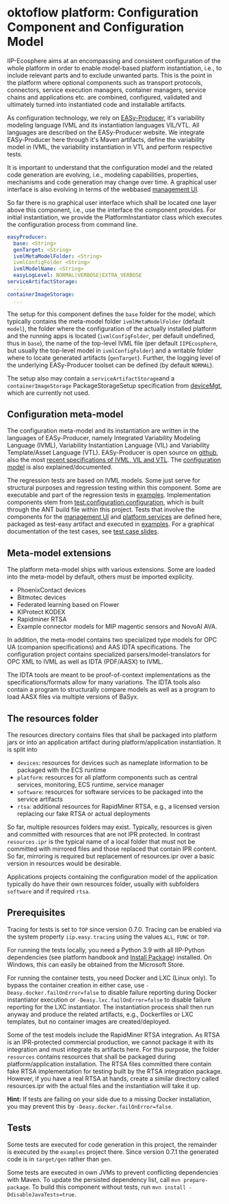 # oktoflow platform: Configuration Component and Configuration Model

IIP-Ecosphere aims at an encompassing and consistent configuration of the whole platform in order to enable model-based platform instantiation, i.e., to include relevant parts and to exclude unwanted parts. This is the point in the platform where optional components such as transport protocols, connectors, service execution managers, container managers, service chains and applications etc. are combined, configured, validated and ultimately turned into instantiated code and installable artifacts.

As configuration technology, we rely on [EASy-Producer](https://sse.uni-hildesheim.de/forschung/projekte/easy-producer/), it's variability modeling language IVML and its instantiation languages VIL/VTL. All languages are described on the EASy-Producer website. We integrate EASy-Producer here through it's Maven artifacts, define the variability model in IVML, the variability instantiation in VTL and perform respective tests.

It is important to understand that the configuration model and the related code generation are evolving, i.e., modeling capabilities, properties, mechanisms and code generation may change over time. A graphical user interface is also evolving in terms of the webbased [management UI](../../managementUI).

So far there is no graphical user interface which shall be located one layer above this component, i.e., use the interface the component provides. For initial instantiation, we provide the PlatformInstantiator class which executes the configuration process from command line.

```yaml
easyProducer:
  base: <String>
  genTarget: <String>
  ivmlMetaModelFolder: <String>
  ivmlConfigFolder <String>
  ivmlModelName: <String>
  easyLogLevel: NORMAL|VERBOSE|EXTRA_VERBOSE
serviceArtifactStorage:
  ...
containerImageStorage:
  ...
```

The setup for this component defines the `base` folder for the model, which typically contains the meta-model folder `ivmlMetaModelFolder` (default `model`), the folder where the configuration of the actually installed platform and the running apps is located (`ivmlConfigFolder`, per default undefined, thus in `base`), the name of the top-level IVML file (per default `IIPEcosphere`, but usually the top-level model in `ivmlConfigFolder`) and a writable folder where to locate generated artifacts (`genTarget`). Further, the logging level of the underlying EASy-Producer toolset can be defined (by default `NORMAL`).

The setup also may contain a `serviceArtifactStorage`and a `containerImageStorage` PackageStorageSetup specification from [deviceMgt](../../resources/deviceMgt/README.md), which are currently not used.


## Configuration meta-model

The configuration meta-model and its instantiation are written in the languages of EASy-Producer, namely Integrated Variability Modeling Language (IVML), Variability Instantiation Language (VIL) and Variability Template/Asset Language (VTL). EASy-Producer is open source on [github](https://github.com/SSEHUB/EASyProducer), also the most [recent specifications of IVML, VIL and VTL](https://github.com/SSEHUB/EASyProducer/tree/master/doc/web/docPreview). The [configuration model](/src/main/easy) is also explained/documented.

The regression tests are based on IVML models. Some just serve for structural purposes and regression testing within this component. Some are executable and part of the regression tests in [examples](../../examples/README.md). Implementation components stem from [test.configuration.configuration](../../tests/test.configuration.configuration/README.md), which is built through the ANT build file within this project. Tests that involve the components for the [management UI](../../managmementUI) and [platform services](../../platform) are defined here, packaged as test-easy artifact and executed in [examples](../../examples/examples). For a graphical documentation of the test cases, see [test case slides](src/test/easy/summary.pdf).

## Meta-model extensions

The platform meta-model ships with various extensions. Some are loaded into the meta-model by default, others must be imported explicity.

* PhoenixContact devices
* Bitmotec devices
* Federated learning based on Flower
* KIProtect KODEX
* Rapidminer RTSA
* Example connector models for MIP magentic sensors and NovoAI AVA.

In addition, the meta-model contains two specialized type models for OPC UA (companion specifications) and AAS IDTA specifications. The configuration project contains specialized parsers/model-translators for OPC XML to IVML as well as IDTA (PDF/AASX) to IVML. 

The IDTA tools are meant to be proof-of-context implementations as the specifications/formats allow for many variations. The IDTA tools also contain a program to structurally compare models as well as a program to load AASX files via multiple versions of BaSyx.

## The resources folder

The resources directory contains files that shall be packaged into platform jars or into an application artifact during platform/application instantiation. It is split into

- `devices`: resources for devices such as nameplate information to be packaged with the ECS runtime
- `platform`: resources for all platform components such as central services, monitoring, ECS runtime, service manager
- `software`: resources for software services to be packaged into the service artifacts
- `rtsa`: additional resources for RapidMiner RTSA, e.g., a licensed version replacing our fake RTSA or actual deployments

So far, multiple resources folders may exist. Typically, resources is given and committed with resources that are not IPR protected. In contrast `resources.ipr` is the typical name of a local folder that must not be committed with mirrored files and those replaced that contain IPR content. So far, mirroring is required but replacement of resources.ipr over a basic version in resources would be desirable.

Applications projects containing the configuration model of the application typically do have their own resources folder, usually with subfolders `software` and if required `rtsa`.

## Prerequisites

Tracing for tests is set to `TOP` since version 0.7.0. Tracing can be enabled via the system property `iip.easy.tracing` using the values `ALL`, `FUNC` or `TOP`.

For running the tests locally, you need a Python 3.9 with all IIP-Python dependencies (see platform handbook and [Install Package](../../tools/Install)) installed. On Windows, this can easily be obtained from the Microsoft Store.

For running the container tests, you need Docker and LXC (Linux only). To bypass the container creation in either case, use `-Deasy.docker.failOnError=false` to disable failure reporting during Docker instantiator execution or `-Deasy.lxc.failOnError=false` to disable failure reporting for the LXC instantiator. The instantiation process shall then run anyway and produce the related artifacts, e.g., Dockerfiles or LXC templates, but no container images are created/deployed.

Some of the test models include the RapidMiner RTSA integration. As RTSA is an IPR-protected commercial production, we cannot package it with its integration and must integrate its artifacts here. For this purpose, the folder `resources` contains resources that shall be packaged during platform/application installation. The RTSA files committed there contain fake RTSA implementation for testing built by the RTSA integration package. However, if you have a real RTSA at hands, create a similar directory called resources.ipr with the actual files and the instantiation will take it up.

**Hint:** If tests are failing on your side due to a missing Docker installation, you may prevent this by `-Deasy.docker.failOnError=false`.

## Tests

Some tests are executed for code generation in this project, the remainder is executed by the `examples` project there. Since version 0.7.1 the generated code is in `target/gen` rather than `gen`.

Some tests are executed in own JVMs to prevent conflicting dependencies with Maven. To update the persisted dependency list, call `mvn prepare-package`. To build this component without tests, run `mvn install -DdisableJavaTests=true`. 